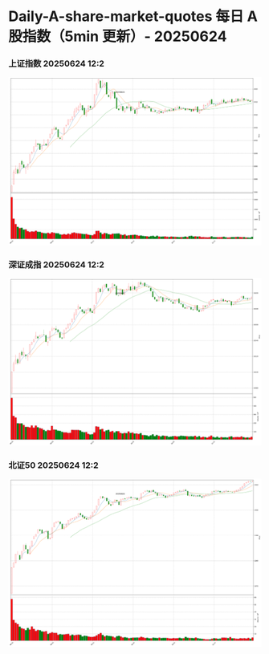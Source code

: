 
# Daily-A-share-market-quotes 每日 A 股指数（5min 更新）- 20250624

### 上证指数 20250624 12:2
![](./fig/2025/6/20250624-sh000001.png)

### 深证成指 20250624 12:2
![](./fig/2025/6/20250624-sz399001.png)

### 北证50 20250624 12:2
![](./fig/2025/6/20250624-bj899050.png)
